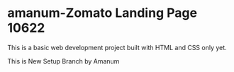 # amanum-Zomato Landing Page 10622

This is a basic web development project built with HTML and CSS only yet.

This is New Setup Branch by Amanum
